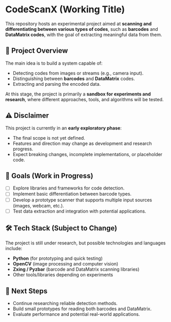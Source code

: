 
# CodeScanX (Working Title)

This repository hosts an experimental project aimed at **scanning and differentiating between various types of codes**, such as **barcodes** and **DataMatrix codes**, with the goal of extracting meaningful data from them.

## 🚀 Project Overview

The main idea is to build a system capable of:

- Detecting codes from images or streams (e.g., camera input).
- Distinguishing between **barcodes** and **DataMatrix** codes.
- Extracting and parsing the encoded data.

At this stage, the project is primarily a **sandbox for experiments and research**, where different approaches, tools, and algorithms will be tested.

## ⚠️ Disclaimer

This project is currently in an **early exploratory phase**:

- The final scope is not yet defined.
- Features and direction may change as development and research progress.
- Expect breaking changes, incomplete implementations, or placeholder code.

## 🧪 Goals (Work in Progress)

- [ ] Explore libraries and frameworks for code detection.
- [ ] Implement basic differentiation between barcode types.
- [ ] Develop a prototype scanner that supports multiple input sources (images, webcam, etc.).
- [ ] Test data extraction and integration with potential applications.

## 🛠️ Tech Stack (Subject to Change)

The project is still under research, but possible technologies and languages include:

- **Python** (for prototyping and quick testing)
- **OpenCV** (image processing and computer vision)
- **Zxing / Pyzbar** (barcode and DataMatrix scanning libraries)
- Other tools/libraries depending on experiments

## 📌 Next Steps

- Continue researching reliable detection methods.
- Build small prototypes for reading both barcodes and DataMatrix.
- Evaluate performance and potential real-world applications.
